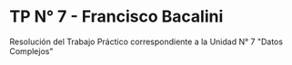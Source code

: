 # TP N° 7 - Francisco Bacalini
Resolución del Trabajo Práctico correspondiente a la Unidad N° 7 "Datos Complejos"


